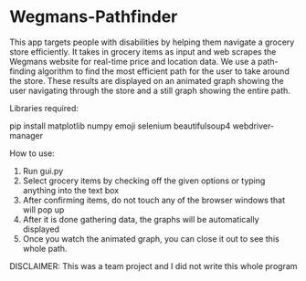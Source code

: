 # Wegmans-Pathfinder

This app targets people with disabilities by helping them navigate a grocery store efficiently. It takes in grocery items as input and web scrapes the Wegmans website for real-time price and location data. We use a path-finding algorithm to find the most efficient path for the user to take around the store. These results are displayed on an animated graph showing the user navigating through the store and a still graph showing the entire path.

Libraries required:

pip install matplotlib numpy emoji selenium beautifulsoup4 webdriver-manager

How to use:

1. Run gui.py
2. Select grocery items by checking off the given options or typing anything into the text box
3. After confirming items, do not touch any of the browser windows that will pop up
4. After it is done gathering data, the graphs will be automatically displayed
5. Once you watch the animated graph, you can close it out to see this whole path.

DISCLAIMER: This was a team project and I did not write this whole program
